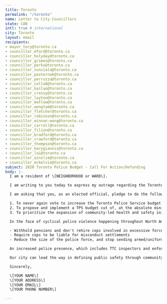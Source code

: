 ```yaml
---
title: Toronto
permalink: "/toronto"
name: Letter to City Councillors
state: CAN
intl: true # international
city: Toronto
layout: email
recipients:
- mayor_tory@toronto.ca
- councillor_mford@toronto.ca
- councillor_holyday@toronto.ca
- councillor_grimes@toronto.ca
- councillor_perks@toronto.ca
- councillor_nunziata@toronto.ca
- councillor_pasternak@toronto.ca
- councillor_perruzza@toronto.ca
- councillor_colle8@toronto.ca
- councillor_bailao@toronto.ca
- councillor_cressy@toronto.ca
- councillor_layton@toronto.ca
- councillor_matlow@toronto.ca
- councillor_wongtam@toronto.ca
- councillor_fletcher@toronto.ca
- councillor_robinson@toronto.ca
- councillor_minnan-wong@toronto.ca
- councillor_carroll@toronto.ca
- councillor_filion@toronto.ca
- councillor_bradford@toronto.ca
- councillor_crawford@toronto.ca
- councillor_thompson@toronto.ca
- councillor_karygiannis@toronto.ca
- councillor_lai@toronto.ca
- councillor_ainslie@toronto.ca
- councillor_mckelvie@toronto.ca
subject: 2020 Toronto Police Budget - Call For Action/Defunding
body: |-
  I am a resident of \[NEIGHBORHOOD or WARD\].

  I am writing to you today to express my outrage regarding the Toronto Police Service budget of $1.076 billion from the total $13.5 billion 2020 operational budget for the City of Toronto (an increase of 4% since 2019). This astronomical police budget costs the taxpayer more than firefighters, paramedics, libraries and public housing combined. Following the recent horrific death of young Black and Indigenous woman Regis Korchinski-Paquet, I call upon our elected officials to ensure a transparent investigation into her death and start divesting from the systematically violent Toronto Police Service immediately.

  I am asking that you, as an elected official, pledge to do the following:

  1. To never again vote to increase the Toronto Police Service budget.
  2. To propose and implement a TPS budget cut of, at the absolute minimum, $276 million or just 10% of Mayor John Tory's estimate of a $2.76 billion budget shortfall – what he called "one of the greatest financial challenges the city has ever faced" - as we struggle to deal with the COVID-19 pandemic.
  3. To prioritize the expansion of community-led health and safety initiatives over future financial investment into the Toronto Police Service.

  In the face of cyclical police violence happening throughout North America right now, there is no better time to commit ourselves to change. We have seen that investing in body cameras, civilian reviews or de-escalation and implicit bias training doesn't work. What we need in Toronto is leadership that can initiate a reduction in the immense police violence that targets our most marginalized people, toward the eventual abolition of police and prisons. In order to do this, I call on you and the City Council to reduce funding in these ways:

  - Withhold pensions and don't rehire cops involved in excessive force cases
  - Require cops to be liable for misconduct settlements
  - Reduce the size of the police force, and stop sending armed/uniformed cops on mental health-related calls

  An increased police presence, which includes TTC inspectors and enforcement officers, does not keep us safe, rather it directly threatens the lives of our most vulnerable communities (BIPOC, the LGBTQ2S+ community, unhoused people, street-based sex workers, people with disabilities, people experiencing poverty, etc). Instead of investing in policing, our city must prioritize alternatives like education, increased mental health services, housing initiatives, income security, harm reduction services, accessible rehabilitation, mutual aid, social workers, conflict resolution services, transformative justice, and other vital community-based support systems. These initiatives must support our most vulnerable communities and centre the experiences of Black, Indigenous, and people of colour in Toronto. We should look to and learn from organizations like Black Lives Matter Toronto, Black Legal Action Centre, Toronto Police Accountability Coalition, PASAN, Toronto Prisoners' Rights Project, Maggie's, Showing Up for Racial Justice, and so many more.

  Our city can lead the way in defining public safety through community not cops, where Black, Indigenous and people of colour are free from police oppression. I am asking you to create a better future for all residents of Toronto by divesting from harmful policing and investing in life-affirming services.

  Sincerely,

  \[YOUR NAME\]
  \[YOUR ADDRESS\]
  \[YOUR EMAIL\]
  \[YOUR PHONE NUMBER\]

---
```


